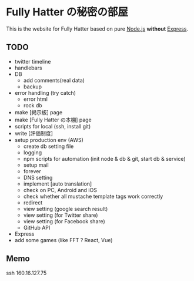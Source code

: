 
# Fully Hatter の秘密の部屋
This is the website for Fully Hatter based on pure [Node.js](https://nodejs.org) **without** [Express](https://expressjs.com/).


## TODO
- twitter timeline
- handlebars
- DB
    - add comments(real data)
    - backup
- error handling (try catch)
    - error html
    - rock db
- make [掲示板] page
- make [Fully Hatter の本棚] page
- scripts for local (ssh, install git)
- write [評価制度]
- setup production env (AWS)
    - create db setting file
    - logging
    - npm scripts for automation (init node & db & git, start db & service)
    - setup mail
    - forever
    - DNS setting
    - implement [auto translation]
    - check on PC, Android and iOS
    - check whether all mustache template tags work correctly
    - redirect
    - view setting (google search result)
    - view setting (for Twitter share)
    - view setting (for Facebook share)
    - GitHub API
- Express
- add some games (like FFT ? React, Vue)


## Memo
ssh 160.16.127.75
